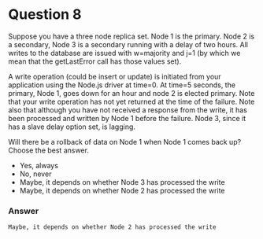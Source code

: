 # Question 8

Suppose you have a three node replica set. Node 1 is the primary. Node 2 is a secondary, Node 3 is a secondary running with a delay of two hours. All writes to the database are issued with w=majority and j=1 (by which we mean that the getLastError call has those values set).

A write operation (could be insert or update) is initiated from your application using the Node.js driver at time=0. At time=5 seconds, the primary, Node 1, goes down for an hour and node 2 is elected primary. Note that your write operation has not yet returned at the time of the failure. Note also that although you have not received a response from the write, it has been processed and written by Node 1 before the failure. Node 3, since it has a slave delay option set, is lagging.


Will there be a rollback of data on Node 1 when Node 1 comes back up? Choose the best answer.

* Yes, always
* No, never
* Maybe, it depends on whether Node 3 has processed the write
* Maybe, it depends on whether Node 2 has processed the write

### Answer


````
Maybe, it depends on whether Node 2 has processed the write
````

